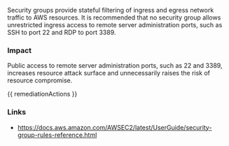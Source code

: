 
Security groups provide stateful filtering of ingress and egress network traffic to AWS
resources. It is recommended that no security group allows unrestricted ingress access to
remote server administration ports, such as SSH to port 22 and RDP to port 3389.

### Impact
Public access to remote server administration ports, such as 22 and 3389, increases resource attack surface and unnecessarily raises the risk of resource compromise.

<!-- DO NOT CHANGE -->
{{ remediationActions }}

### Links
- https://docs.aws.amazon.com/AWSEC2/latest/UserGuide/security-group-rules-reference.html


